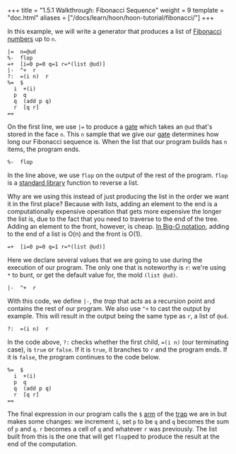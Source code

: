 +++
title = "1.5.1 Walkthrough: Fibonacci Sequence"
weight = 9
template = "doc.html"
aliases = ["/docs/learn/hoon/hoon-tutorial/fibonacci/"]
+++

In this example, we will write a generator that produces a list of [Fibonacci numbers](https://en.wikipedia.org/wiki/Fibonacci_number) up to `n`.

```hoon
|=  n=@ud
%-  flop
=+  [i=0 p=0 q=1 r=*(list @ud)]
|-  ^+  r
?:  =(i n)  r
%=  $
  i  +(i)
  p  q
  q  (add p q)
  r  [q r]
==
```

On the first line, we use `|=` to produce a [gate](/docs/glossary/gate/) which takes an `@ud` that's stored in the face `n`. This `n` sample that we give our [gate](/docs/glossary/gate/) determines how long our Fibonacci sequence is. When the list that our program builds has `n` items, the program ends.

```hoon
%-  flop
```

In the line above, we use `flop` on the output of the rest of the program. `flop` is a [standard library](https://urbit.org/docs/hoon/reference/stdlib/) function to reverse a list.

Why are we using this instead of just producing the list in the order we want it in the first place? Because with lists, adding an element to the end is a computationally expensive operation that gets more expensive the longer the list is, due to the fact that you need to traverse to the end of the tree. Adding an element to the front, however, is cheap. [In Big-O notation](https://en.wikipedia.org/wiki/Big_O_notation), adding to the end of a list is O(n) and the front is O(1).

```hoon
=+  [i=0 p=0 q=1 r=*(list @ud)]
```

Here we declare several values that we are going to use during the execution of our program. The only one that is noteworthy is `r`: we're using `*` to bunt, or get the default value for, the mold `(list @ud)`.

```hoon
|-  ^+  r
```

With this code, we define `|-`, the _trap_ that acts as a recursion point and contains the rest of our program. We also use `^+` to cast the output by example. This will result in the output being the same type as `r`, a list of `@ud`.

```hoon
?:  =(i n)  r
```

In the code above, `?:` checks whether the first child, `=(i n)` (our terminating case), is `true` or `false`. If it is `true`, it branches to `r` and the program ends. If it is `false`, the program continues to the code below.

```hoon
%=  $
  i  +(i)
  p  q
  q  (add p q)
  r  [q r]
==
```

The final expression in our program calls the `$` [arm](/docs/glossary/arm/) of the [trap](/docs/glossary/trap/) we are in but makes some changes: we increment `i`, set `p` to be `q` and `q` becomes the sum of `p` and `q`. `r` becomes a cell of `q` and whatever `r` was previously. The list built from this is the one that will get `flop`ped to produce the result at the end of the computation.
